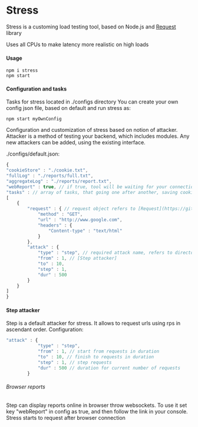 Stress
========

Stress is a customing load testing tool, based on Node.js and [Request](https://github.com/request/request) library

Uses all CPUs to make latency more realistic on high loads

#### Usage

```
npm i stress
npm start
```
#### Configuration and tasks

Tasks for stress located in ./configs directory
You can create your own config json file, based on default and run stress as:

```
npm start myOwnConfig
```

Configuration and customization of stress based on notion of attacker.
Attacker is a method of testing your backend, which includes modules.
Any new attackers can be added, using the existing interface.

./configs/default.json:

``` javascript
{
"cookieStore" : "./cookie.txt",
"fullLog" : "./reports/full.txt",
"aggregateLog" : "./reports/report.txt",
"webReport" : true, // if true, tool will be waiting for your connection via browser
"tasks" : // array of tasks, that going one after another, saving cookies
[
    {
        "request" : { // request object refers to [Request](https://github.com/request/request) options
            "method" : "GET",
            "url" : "http://www.google.com",
            "headers" : {
                "Content-type" : "text/html"
            }
        },
        "attack" : {
            "type" : "step", // required attack name, refers to directories inside ./attackers/
            "from" : 1, // [Step attacker]
            "to" : 10,
            "step" : 1,
            "dur" : 500
        }
    }
]
} 
```


#### Step attacker

Step is a default attacker for stress. It allows to request urls using rps in ascendant order.
Configuration:

``` javascript
"attack" : {
            "type" : "step",
            "from" : 1, // start from requests in duration
            "to" : 10, // finish to requests in duration
            "step" : 1, // step requests
            "dur" : 500 // duration for current number of requests
        }
```


###### Browser reports

Step can display reports online in browser throw websockets.
To use it set key "webReport" in config as true, and then follow the link in your console.
Stress starts to request after browser connection











